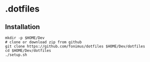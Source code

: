 # .dotfiles

## Installation

```shell
mkdir -p $HOME/Dev
# clone or download zip from github
git clone https://github.com/fonimus/dotfiles $HOME/Dev/dotfiles
cd $HOME/Dev/dotfiles
./setup.sh
```
